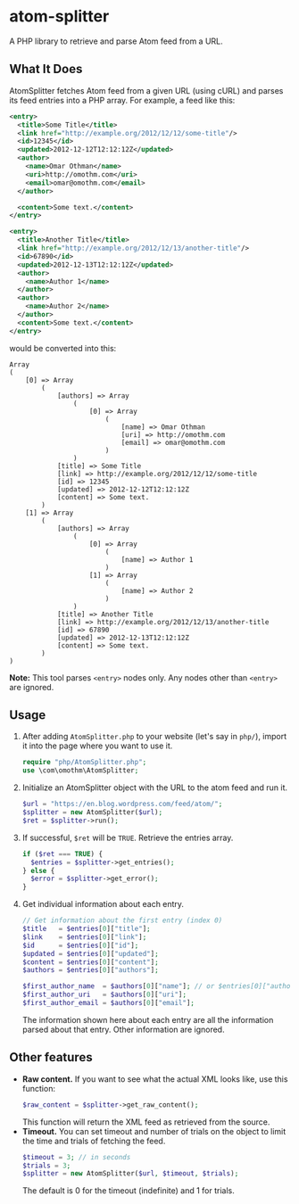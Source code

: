 # atom-splitter
A PHP library to retrieve and parse Atom feed from a URL.
## What It Does
AtomSplitter fetches Atom feed from a given URL (using cURL) and parses its feed entries into a PHP array. For example, a feed like this:
```xml
<entry>
  <title>Some Title</title>
  <link href="http://example.org/2012/12/12/some-title"/>
  <id>12345</id>
  <updated>2012-12-12T12:12:12Z</updated>
  <author>
    <name>Omar Othman</name>
    <uri>http://omothm.com</uri>
    <email>omar@omothm.com</email>
  </author>

  <content>Some text.</content>
</entry>

<entry>
  <title>Another Title</title>
  <link href="http://example.org/2012/12/13/another-title"/>
  <id>67890</id>
  <updated>2012-12-13T12:12:12Z</updated>
  <author>
    <name>Author 1</name>
  </author>
  <author>
    <name>Author 2</name>
  </author>
  <content>Some text.</content>
</entry>
```
would be converted into this:
```
Array
(
    [0] => Array
        (
            [authors] => Array
                (
                    [0] => Array
                        (
                            [name] => Omar Othman
                            [uri] => http://omothm.com
                            [email] => omar@omothm.com
                        )
                )
            [title] => Some Title
            [link] => http://example.org/2012/12/12/some-title
            [id] => 12345
            [updated] => 2012-12-12T12:12:12Z
            [content] => Some text.
        )
    [1] => Array
        (
            [authors] => Array
                (
                    [0] => Array
                        (
                            [name] => Author 1
                        )
                    [1] => Array
                        (
                            [name] => Author 2
                        )
                )
            [title] => Another Title
            [link] => http://example.org/2012/12/13/another-title
            [id] => 67890
            [updated] => 2012-12-13T12:12:12Z
            [content] => Some text.
        )
)
```
**Note:** This tool parses `<entry>` nodes only. Any nodes other than `<entry>` are ignored.
## Usage
1. After adding `AtomSplitter.php` to your website (let's say in `php/`), import it into the page where you want to use it.
   ```php
   require "php/AtomSplitter.php";
   use \com\omothm\AtomSplitter;
   ```
2. Initialize an AtomSplitter object with the URL to the atom feed and run it.
   ```php
   $url = "https://en.blog.wordpress.com/feed/atom/";
   $splitter = new AtomSplitter($url);
   $ret = $splitter->run();
   ```
3. If successful, `$ret` will be `TRUE`. Retrieve the entries array.
   ```php
   if ($ret === TRUE) {
     $entries = $splitter->get_entries();
   } else {
     $error = $splitter->get_error();
   }
   ```
4. Get individual information about each entry.
   ```php
   // Get information about the first entry (index 0)
   $title   = $entries[0]["title"];
   $link    = $entries[0]["link"];
   $id      = $entries[0]["id"];
   $updated = $entries[0]["updated"];
   $content = $entries[0]["content"];
   $authors = $entries[0]["authors"];
   
   $first_author_name  = $authors[0]["name"]; // or $entries[0]["authors"][0]["name"]
   $first_author_uri   = $authors[0]["uri"];
   $first_author_email = $authors[0]["email"];
   ```
   The information shown here about each entry are all the information parsed about that entry. Other information are ignored.
## Other features
* **Raw content.** If you want to see what the actual XML looks like, use this function:
  ```php
  $raw_content = $splitter->get_raw_content();
  ```
  This function will return the XML feed as retrieved from the source.
* **Timeout.** You can set timeout and number of trials on the object to limit the time and trials of fetching the feed.
  ```php
  $timeout = 3; // in seconds
  $trials = 3;
  $splitter = new AtomSplitter($url, $timeout, $trials);
  ```
  The default is 0 for the timeout (indefinite) and 1 for trials.
 
